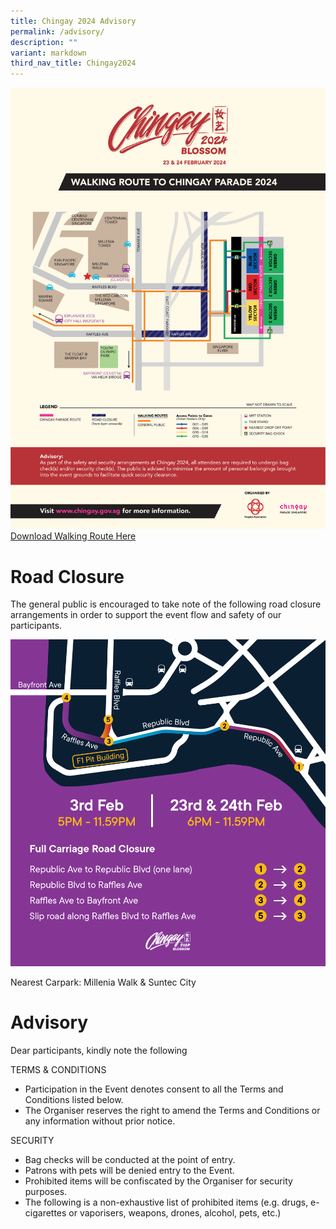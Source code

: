 ```yaml
---
title: Chingay 2024 Advisory
permalink: /advisory/
description: ""
variant: markdown
third_nav_title: Chingay2024
---
```

![](/images/Chingay2024/Chingay_2023_Walking_Route_Map_w_Advisory_FreeStanding_.png)[Download Walking Route Here](/files/Chingay_2024_Walking_Route_Map_w_Advisory.pdf)

# Road Closure

The general public is encouraged to take note of the following road closure arrangements in order to support the event flow and safety of our participants. 

<div><img src="/images/Chingay2024/Chingay_2024_Road_Closure.png"></div>

Nearest Carpark: Millenia Walk &amp; Suntec City

# Advisory

Dear participants, kindly note the following

TERMS &amp; CONDITIONS
* Participation in the Event denotes consent to all the Terms and Conditions listed below.
* The Organiser reserves the right to amend the Terms and Conditions or any information without prior notice.

SECURITY
* Bag checks will be conducted at the point of entry.
* Patrons with pets will be denied entry to the Event.
* Prohibited items will be confiscated by the Organiser for security purposes.
*  The following is a non-exhaustive list of prohibited items (e.g. drugs, e-cigarettes or vaporisers, weapons, drones, alcohol, pets, etc.)